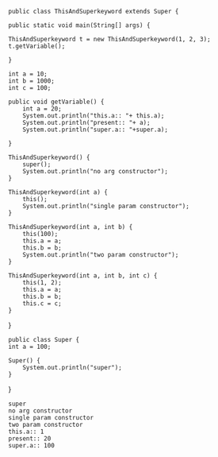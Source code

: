     public class ThisAndSuperkeyword extends Super {

    public static void main(String[] args) {

    ThisAndSuperkeyword t = new ThisAndSuperkeyword(1, 2, 3);
    t.getVariable();
   
    }

    int a = 10;
    int b = 1000;
    int c = 100;

    public void getVariable() {
        int a = 20;
        System.out.println("this.a:: "+ this.a);
        System.out.println("present:: "+ a);
        System.out.println("super.a:: "+super.a);

    }

    ThisAndSuperkeyword() {
        super();
        System.out.println("no arg constructor");
    }

    ThisAndSuperkeyword(int a) {
        this();
        System.out.println("single param constructor");
    }

    ThisAndSuperkeyword(int a, int b) {
        this(100);
        this.a = a;
        this.b = b;
        System.out.println("two param constructor");
    }

    ThisAndSuperkeyword(int a, int b, int c) {
        this(1, 2);
        this.a = a;
        this.b = b;
        this.c = c;
    }

}


    public class Super {
    int a = 100;

    Super() {
        System.out.println("super");
    }


}


    super
    no arg constructor
    single param constructor
    two param constructor
    this.a:: 1
    present:: 20
    super.a:: 100
